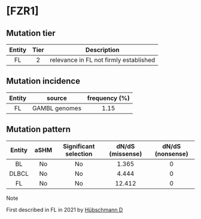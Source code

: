 # [FZR1]

## Mutation tier

|Entity|Tier|Description                           |
|:------:|:----:|--------------------------------------|
|FL    |2   |relevance in FL not firmly established|
## Mutation incidence

|Entity|source       |frequency (%)|
|:------:|:-------------:|:-------------:|
|FL    |GAMBL genomes|1.15         |

## Mutation pattern

|Entity|aSHM|Significant selection|dN/dS (missense)|dN/dS (nonsense)|
|:------:|:----:|:---------------------:|:----------------:|:----------------:|
|BL    |No  |No                   | 1.365          |0               |
|DLBCL |No  |No                   | 4.444          |0               |
|FL    |No  |No                   |12.412          |0               |


> [!NOTE]
> First described in FL in 2021 by [Hübschmann D](https://pubmed.ncbi.nlm.nih.gov/33953289)